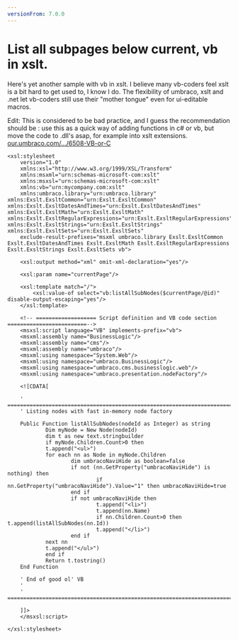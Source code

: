 ```yaml
---
versionFrom: 7.0.0
---
```


# List all subpages below current, vb in xslt.

Here's yet another sample with vb in xslt. I believe many vb-coders feel xslt is a bit hard to get used to, I know I do. The flexibility of umbraco, xslt and .net let vb-coders still use their "mother tongue" even for ui-editable macros.

Edit: This is considered to be bad practice, and I guess the recommendation should be : use this as a quick way of adding functions in c# or vb, but move the code to .dll's asap, for example into xslt extensions. [our.umbraco.com/.../6508-VB-or-C](https://our.umbraco.com/forum/developers/xslt/6508-VB-or-C#-within-xslt-xslt-only-used-for-the-call-bad-practice)

	<xsl:stylesheet 
		version="1.0" 
		xmlns:xsl="http://www.w3.org/1999/XSL/Transform" 
		xmlns:msxml="urn:schemas-microsoft-com:xslt"
		xmlns:msxsl="urn:schemas-microsoft-com:xslt"
		xmlns:vb="urn:mycompany.com:xslt"
		xmlns:umbraco.library="urn:umbraco.library" xmlns:Exslt.ExsltCommon="urn:Exslt.ExsltCommon" xmlns:Exslt.ExsltDatesAndTimes="urn:Exslt.ExsltDatesAndTimes" xmlns:Exslt.ExsltMath="urn:Exslt.ExsltMath" xmlns:Exslt.ExsltRegularExpressions="urn:Exslt.ExsltRegularExpressions" xmlns:Exslt.ExsltStrings="urn:Exslt.ExsltStrings" xmlns:Exslt.ExsltSets="urn:Exslt.ExsltSets" 
		exclude-result-prefixes="msxml umbraco.library Exslt.ExsltCommon Exslt.ExsltDatesAndTimes Exslt.ExsltMath Exslt.ExsltRegularExpressions Exslt.ExsltStrings Exslt.ExsltSets vb">

		<xsl:output method="xml" omit-xml-declaration="yes"/>

		<xsl:param name="currentPage"/>

		<xsl:template match="/">
			<xsl:value-of select="vb:listAllSubNodes($currentPage/@id)" disable-output-escaping="yes"/>
		</xsl:template>
		
		<!-- =================== Script definition and VB code section =========================-->
		<msxsl:script language="VB" implements-prefix="vb">
        <msxml:assembly name="BusinessLogic"/>
        <msxml:assembly name="cms"/>
        <msxml:assembly name="umbraco"/>
        <msxml:using namespace="System.Web"/>
        <msxml:using namespace="umbraco.BusinessLogic"/>
        <msxml:using namespace="umbraco.cms.businesslogic.web"/>
        <msxml:using namespace="umbraco.presentation.nodeFactory"/>
        
        <![CDATA[

        ' =============================================================================
        ' Listing nodes with fast in-memory node factory

        Public Function listAllSubNodes(nodeId as Integer) as string
                Dim myNode = New Node(nodeId)
                dim t as new text.stringbuilder
                if myNode.Children.Count>0 then 
                t.append("<ul>")
                for each nn as Node in myNode.Children
                        dim umbracoNaviHide as boolean=false
                        if not (nn.GetProperty("umbracoNaviHide") is nothing) then
                                if nn.GetProperty("umbracoNaviHide").Value="1" then umbracoNaviHide=true
                        end if
                        if not umbracoNaviHide then
                                t.append("<li>")
                                t.append(nn.Name)
                                if nn.Children.Count>0 then t.append(listAllSubNodes(nn.Id))
                                t.append("</li>")
                        end if
                next nn
                t.append("</ul>")
                end if
                Return t.tostring()
        End Function

        ' End of good ol' VB
        '
        ' =============================================================================

        ]]>
        </msxsl:script>

	</xsl:stylesheet>